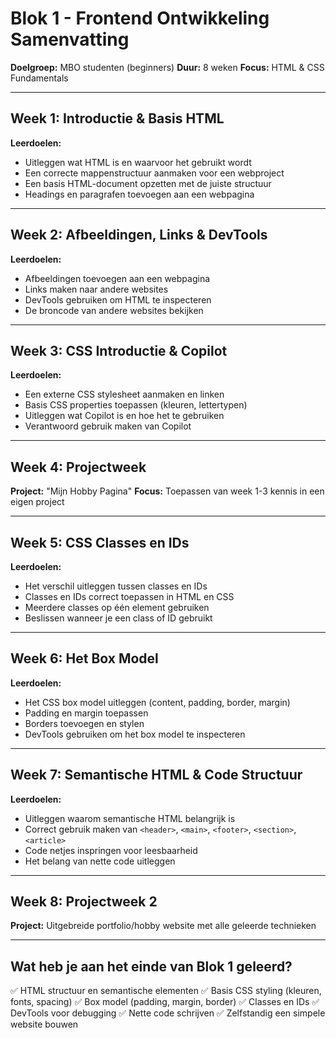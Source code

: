 # Blok 1 - Frontend Ontwikkeling Samenvatting

**Doelgroep:** MBO studenten (beginners)
**Duur:** 8 weken
**Focus:** HTML & CSS Fundamentals

---

## Week 1: Introductie & Basis HTML
**Leerdoelen:**
- Uitleggen wat HTML is en waarvoor het gebruikt wordt
- Een correcte mappenstructuur aanmaken voor een webproject
- Een basis HTML-document opzetten met de juiste structuur
- Headings en paragrafen toevoegen aan een webpagina

---

## Week 2: Afbeeldingen, Links & DevTools
**Leerdoelen:**
- Afbeeldingen toevoegen aan een webpagina
- Links maken naar andere websites
- DevTools gebruiken om HTML te inspecteren
- De broncode van andere websites bekijken

---

## Week 3: CSS Introductie & Copilot
**Leerdoelen:**
- Een externe CSS stylesheet aanmaken en linken
- Basis CSS properties toepassen (kleuren, lettertypen)
- Uitleggen wat Copilot is en hoe het te gebruiken
- Verantwoord gebruik maken van Copilot

---

## Week 4: Projectweek
**Project:** "Mijn Hobby Pagina"
**Focus:** Toepassen van week 1-3 kennis in een eigen project

---

## Week 5: CSS Classes en IDs
**Leerdoelen:**
- Het verschil uitleggen tussen classes en IDs
- Classes en IDs correct toepassen in HTML en CSS
- Meerdere classes op één element gebruiken
- Beslissen wanneer je een class of ID gebruikt

---

## Week 6: Het Box Model
**Leerdoelen:**
- Het CSS box model uitleggen (content, padding, border, margin)
- Padding en margin toepassen
- Borders toevoegen en stylen
- DevTools gebruiken om het box model te inspecteren

---

## Week 7: Semantische HTML & Code Structuur
**Leerdoelen:**
- Uitleggen waarom semantische HTML belangrijk is
- Correct gebruik maken van `<header>`, `<main>`, `<footer>`, `<section>`, `<article>`
- Code netjes inspringen voor leesbaarheid
- Het belang van nette code uitleggen

---

## Week 8: Projectweek 2
**Project:** Uitgebreide portfolio/hobby website met alle geleerde technieken

---

## Wat heb je aan het einde van Blok 1 geleerd?

✅ HTML structuur en semantische elementen
✅ Basis CSS styling (kleuren, fonts, spacing)
✅ Box model (padding, margin, border)
✅ Classes en IDs
✅ DevTools voor debugging
✅ Nette code schrijven
✅ Zelfstandig een simpele website bouwen
